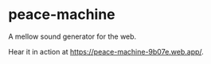 # peace-machine

A mellow sound generator for the web.

Hear it in action at https://peace-machine-9b07e.web.app/.
